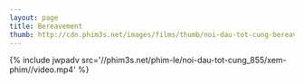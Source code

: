 ```yaml
---
layout: page
title: Bereavement
thumb: http://cdn.phim3s.net/images/films/thumb/noi-dau-tot-cung-bereavement.jpg
---
```

{% include jwpadv src='//phim3s.net/phim-le/noi-dau-tot-cung_855/xem-phim//video.mp4' %}